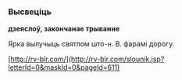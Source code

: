 ### Высвеціць
**дзеяслоў, закончанае трыванне**

Ярка вылучыць святлом што-н. В. фарамі дорогу.

<a rel="author">[http://rv-blr.com/](http://rv-blr.com/slounik.jsp?letterId=0&maskId=0&pageId=611)</a>
